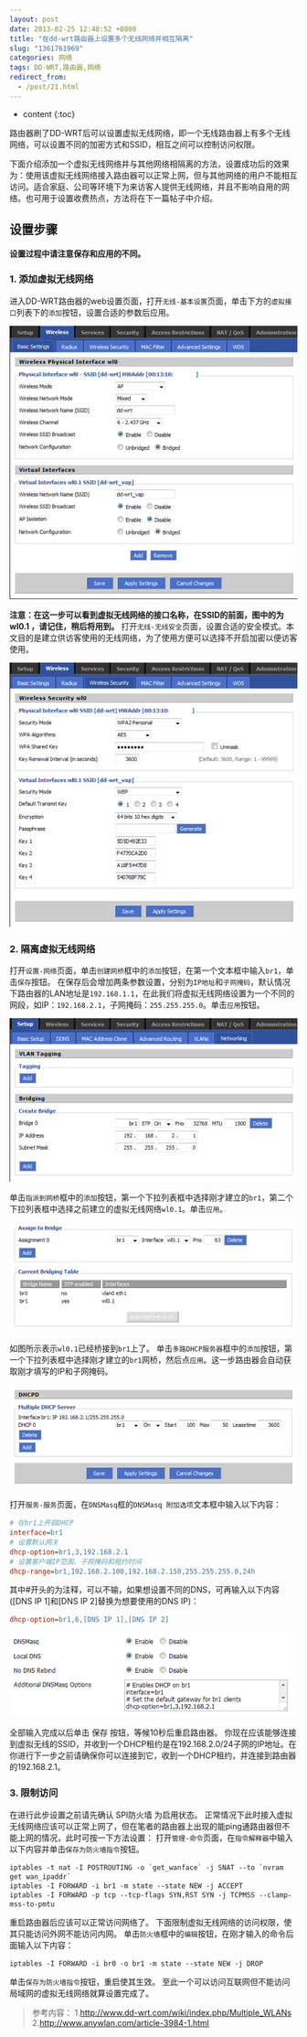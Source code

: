 ```yaml
---
layout: post
date: 2013-02-25 12:48:52 +0800
title: "在dd-wrt路由器上设置多个无线网络并相互隔离"
slug: "1361761969"
categories: 网络
tags: DD-WRT,路由器,网络  
redirect_from:
  - /post/21.html
---
```

* content
{:toc}

路由器刷了DD-WRT后可以设置虚拟无线网络，即一个无线路由器上有多个无线网络，可以设置不同的加密方式和SSID，相互之间可以控制访问权限。
<!--more-->

下面介绍添加一个虚拟无线网络并与其他网络相隔离的方法，设置成功后的效果为：使用该虚拟无线网络接入路由器可以正常上网，但与其他网络的用户不能相互访问。适合家庭、公司等环境下为来访客人提供无线网络，并且不影响自用的网络。也可用于设置收费热点，方法将在下一篇帖子中介绍。

## 设置步骤

**设置过程中请注意保存和应用的不同。**

### 1. 添加虚拟无线网络
进入DD-WRT路由器的web设置页面，打开`无线-基本设置`页面，单击下方的`虚拟接口`列表下的`添加`按钮，设置合适的参数后应用。

![](/upload/2013/02/25/1.png) 

**注意：在这一步可以看到虚拟无线网络的接口名称，在SSID的前面，图中的为 wl0.1 ，请记住，稍后将用到。** 
打开`无线-无线安全`页面，设置合适的安全模式。本文目的是建立供访客使用的无线网络，为了使用方便可以选择不开启加密以便访客使用。 

![](/upload/2013/02/25/2.png) 

### 2. 隔离虚拟无线网络
打开`设置-网络`页面，单击`创建网桥`框中的`添加`按钮，在第一个文本框中输入`br1`，单击`保存`按钮。 
在保存后会增加两条参数设置，分别为`IP地址`和`子网掩码`，默认情况下路由器的LAN地址是`192.168.1.1`，在此我们将虚拟无线网络设置为一个不同的网段，如IP：`192.168.2.1`，子网掩码：`255.255.255.0`。单击`应用`按钮。 

![](/upload/2013/02/25/3.png) 

单击`指派到网桥`框中的`添加`按钮，第一个下拉列表框中选择刚才建立的`br1`，第二个下拉列表框中选择之前建立的虚拟无线网络`wl0.1`。单击`应用`。 

![](/upload/2013/02/25/4.png) 

如图所示表示`wl0.1`已经桥接到`br1`上了。 
单击`多路DHCP服务器`框中的`添加`按钮，第一个下拉列表框中选择刚才建立的`br1`网桥，然后点`应用`。这一步路由器会自动获取刚才填写的IP和子网掩码。 

![](/upload/2013/02/25/5.png) 

打开`服务-服务`页面，在`DNSMasq`框的`DNSMasq 附加选项`文本框中输入以下内容： 
```ini
# 在br1上开启DHCP
interface=br1
# 设置默认网关
dhcp-option=br1,3,192.168.2.1
# 设置客户端IP范围、子网掩码和租约时间
dhcp-range=br1,192.168.2.100,192.168.2.150,255.255.255.0,24h
```
其中#开头的为注释，可以不输，如果想设置不同的DNS，可再输入以下内容([DNS IP 1]和[DNS IP 2]替换为想要使用的DNS IP)： 
```ini
dhcp-option=br1,6,[DNS IP 1],[DNS IP 2]
```

![](/upload/2013/02/25/6.png) 

全部输入完成以后单击 保存 按钮，等候10秒后重启路由器。 
你现在应该能够连接到虚拟无线的SSID，并收到一个DHCP租约是在192.168.2.0/24子网的IP地址。在你进行下一步之前请确保你可以连接到它，收到一个DHCP租约，并连接到路由器的192.168.2.1。 
### 3. 限制访问
在进行此步设置之前请先确认 SPI防火墙 为启用状态。 
正常情况下此时接入虚拟无线网络应该可以正常上网了，但在笔者的路由器上出现的能ping通路由器但不能上网的情况，此时可按一下方法设置： 
打开`管理-命令`页面，在`指令解释器`中输入以下内容并单击`保存为防火墙指令`按钮。 
```Shell
iptables -t nat -I POSTROUTING -o `get_wanface` -j SNAT --to `nvram get wan_ipaddr`
iptables -I FORWARD -i br1 -m state --state NEW -j ACCEPT
iptables -I FORWARD -p tcp --tcp-flags SYN,RST SYN -j TCPMSS --clamp-mss-to-pmtu
```
重启路由器后应该可以正常访问网络了。 
下面限制虚拟无线网络的访问权限，使其只能访问外网不能访问内网。 
单击`防火墙`框中的`编辑`按钮，在刚才输入的命令后面输入以下内容： 
```Shell
iptables -I FORWARD -i br0 -o br1 -m state --state NEW -j DROP
```
单击`保存为防火墙指令`按钮，重启使其生效。 
至此一个可以访问互联网但不能访问局域网的虚拟无线网络就算设置完成了。 

>参考内容： 
>1.http://www.dd-wrt.com/wiki/index.php/Multiple_WLANs
>2.http://www.anywlan.com/article-3984-1.html
